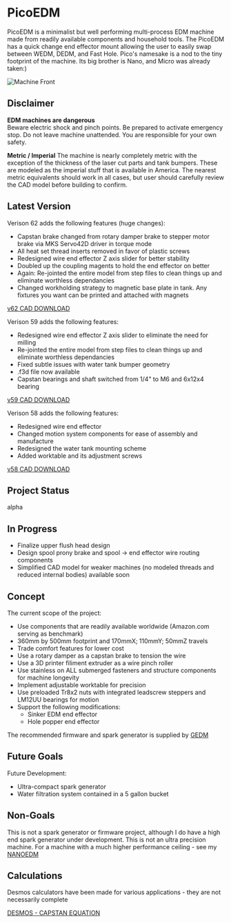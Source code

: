 # PicoEDM

PicoEDM is a minimalist but well performing multi-process EDM machine made from readily available components and household tools. The PicoEDM has a quick change end effector mount allowing the user to easily swap between WEDM, DEDM, and Fast Hole.
Pico's namesake is a nod to the tiny footprint of the machine. Its big brother is Nano, and Micro was already taken:)

![Machine Front](https://github.com/alextreseder/picoEDM/blob/master/renders/Pico_render_front_64_2.png)

## Disclaimer

**EDM machines are dangerous**  
Beware electric shock and pinch points. Be prepared to activate emergency stop. Do not leave machine unattended. You are responsible for your own safety.

**Metric / Imperial**
The machine is nearly completely metric with the exception of the thickness of the laser cut parts and tank bumpers. These are modeled as the imperial stuff that is available in America. The nearest metric equivalents should work in all cases, but user should carefully review the CAD model before building to confirm.

## Latest Version
Verison 62 adds the following features (huge changes):
* Capstan brake changed from rotary damper brake to stepper motor brake via MKS Servo42D driver in torque mode
* All heat set thread inserts removed in favor of plastic screws 
* Redesigned wire end effector Z axis slider for better stability
* Doubled up the coupling magents to hold the end effector on better
* Again: Re-jointed the entire model from step files to clean things up and eliminate worthless dependancies
* Changed workholding strategy to magnetic base plate in tank. Any fixtures you want can be printed and attached with magnets

[v62 CAD DOWNLOAD](https://github.com/alextreseder/picoEDM/blob/master/CAD/PicoEDMv62.step)

Verison 59 adds the following features:
* Redesigned wire end effector Z axis slider to eliminate the need for milling
* Re-jointed the entire model from step files to clean things up and eliminate worthless dependancies
* Fixed subtle issues with water tank bumper geometry
* .f3d file now available
* Capstan bearings and shaft switched from 1/4" to M6 and 6x12x4 bearing

[v59 CAD DOWNLOAD](https://github.com/alextreseder/picoEDM/blob/master/CAD/PicoEDMv59.step)

Verison 58 adds the following features:
* Redesigned wire end effector
* Changed motion system components for ease of assembly and manufacture
* Redesigned the water tank mounting scheme
* Added worktable and its adjustment screws

[v58 CAD DOWNLOAD](https://github.com/alextreseder/picoEDM/blob/master/CAD/PicoEDMv58.step)

## Project Status
alpha

## In Progress

* Finalize upper flush head design
* Design spool prony brake and spool -> end effector wire routing components
* Simplified CAD model for weaker machines (no modeled threads and reduced internal bodies) available soon

## Concept
The current scope of the project: 
* Use components that are readily available worldwide (Amazon.com serving as benchmark)
* 360mm by 500mm footprint and 170mmX; 110mmY; 50mmZ travels
* Trade comfort features for lower cost
* Use a rotary damper as a capstan brake to tension the wire
* Use a 3D printer filiment extruder as a wire pinch roller
* Use stainless on ALL submerged fasteners and structure components for machine longevity
* Implement adjustable worktable for precision
* Use preloaded Tr8x2 nuts with integrated leadscrew steppers and LM12UU bearings for motion
* Support the following modifications:
  * Sinker EDM end effector
  * Hole popper end effector

The recommended firmware and spark generator is supplied by
[GEDM](https://github.com/G-EDM)

## Future Goals
Future Development:
* Ultra-compact spark generator
* Water filtration system contained in a 5 gallon bucket

## Non-Goals
This is not a spark generator or firmware project, although I do have a high end spark generator under development. This is not an ultra precision machine. For a machine with a much higher performance ceiling - see my
[NANOEDM](https://github.com/alextreseder/nanoEDM)

## Calculations
Desmos calculators have been made for various applications - they are not necessarily complete

[DESMOS - CAPSTAN EQUATION](https://www.desmos.com/calculator/trg4qsopa3)

